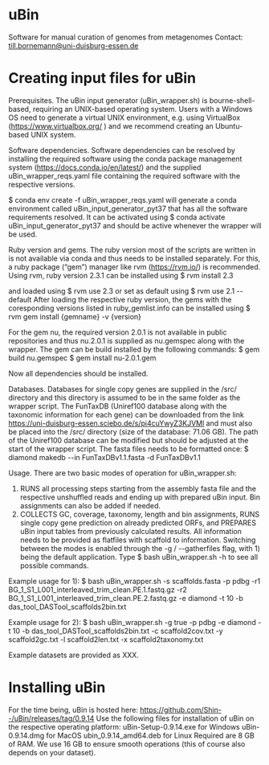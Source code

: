 # uBin
Software for manual curation of genomes from metagenomes
Contact: till.bornemann@uni-duisburg-essen.de

# Creating input files for uBin
Prerequisites. The uBin input generator (uBin_wrapper.sh) is bourne-shell-based, requiring an UNIX-based operating system. Users with a Windows OS need to generate a virtual UNIX environment, e.g. using VirtualBox (https://www.virtualbox.org/ ) and we recommend creating an Ubuntu-based UNIX system.

Software dependencies. Software dependencies can be resolved by installing the required software using the conda package management system (https://docs.conda.io/en/latest/) and the supplied uBin_wrapper_reqs.yaml file containing the required software with the respective versions.

$ conda env create -f uBin_wrapper_reqs.yaml
will generate a conda environment called uBin_input_generator_pyt37 that has all the software requirements resolved. It can be activated using 
$ conda activate uBin_input_generator_pyt37 
and should be active whenever the wrapper will be used.

Ruby version and gems. The ruby version most of the scripts are written in is not available via conda and thus needs to be installed separately. For this, a ruby package (“gem”) manager like rvm (https://rvm.io/) is recommended. Using rvm, ruby version 2.3.1 can be installed using
$ rvm install 2.3

and loaded using
$ rvm use 2.3
or set as default using
$ rvm use 2.1 --default
After loading  the respective ruby version, the gems with the coresponding versions listed in ruby_gemlist.info can be installed using 
$ rvm gem install {gemname} -v {version}

For the gem nu, the required version 2.0.1 is not available in public repositories and thus nu.2.0.1 is supplied as nu.gemspec along with the wrapper. The gem can be build installed by the following commands:
$ gem build nu.gemspec
$ gem install nu-2.0.1.gem  

Now all dependencies should be installed.

Databases. Databases for single copy genes are supplied in the /src/ directory and this directory is assumed to be in the same folder as the wrapper script. The FunTaxDB (Uniref100 database along with the taxonomic information for each gene) can be downloaded from the link https://uni-duisburg-essen.sciebo.de/s/pi4cuYwyZ3KJVMl and must also be placed into the /src/ directory (size of the database: 71.06 GB). The path of the Uniref100 database can be modified but should be adjusted at the start of the wrapper script. The fasta files needs to be formatted once:
$ diamond makedb --in FunTaxDBv1.1.fasta -d FunTaxDBv1.1

Usage. There are two basic modes of operation for uBin_wrapper.sh:
1) RUNS all processing steps starting from the assembly fasta file and the respective unshuffled reads and ending up with prepared uBin input. Bin assignments can also be added if needed.
2) COLLECTS GC, coverage, taxonomy, length and bin assignments, RUNS single copy gene prediction on already predicted ORFs, and PREPARES uBin input tables from previously calculated results. All information needs to be provided as flatfiles with scaffold to information.
Switching between the modes is enabled through the -g / --gatherfiles flag, with 1) being the default application. Type 
$ bash uBin_wrapper.sh -h to see all possible commands. 

Example usage for 1):
$ bash uBin_wrapper.sh -s scaffolds.fasta -p pdbg -r1 BG_1_S1_L001_interleaved_trim_clean.PE.1.fastq.gz -r2 BG_1_S1_L001_interleaved_trim_clean.PE.2.fastq.gz -e diamond -t 10 -b das_tool_DASTool_scaffolds2bin.txt

Example usage for 2): 
$ bash uBin_wrapper.sh -g true -p pdbg -e diamond -t 10 -b das_tool_DASTool_scaffolds2bin.txt -c scaffold2cov.txt -y scaffold2gc.txt -l scaffold2len.txt -x scaffold2taxonomy.txt

Example datasets are provided as XXX.

# Installing uBin
For the time being, uBin is hosted here: https://github.com/Shin--/uBin/releases/tag/0.9.14
Use the following files for installation of uBin on the respective operating platform:
uBin-Setup-0.9.14.exe for Windows
uBin-0.9.14.dmg for MacOS
ubin_0.9.14_amd64.deb for Linux
Required are 8 GB of RAM. We use 16 GB to ensure smooth operations (this of course also depends on your dataset).
